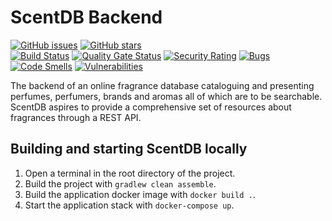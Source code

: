 # ScentDB Backend
[![GitHub issues](https://img.shields.io/github/issues/remus-selea/scentdb)](https://github.com/remus-selea/scentdb/issues)
[![GitHub stars](https://img.shields.io/github/stars/remus-selea/scentdb)](https://github.com/remus-selea/scentdb/stargazers)  
[![Build Status](https://travis-ci.com/remus-selea/scentdb.svg?branch=master)](https://travis-ci.com/remus-selea/scentdb)
[![Quality Gate Status](https://sonarcloud.io/api/project_badges/measure?project=com.github.remus-selea%3Ascentdb&metric=alert_status)](https://sonarcloud.io/dashboard?id=com.github.remus-selea%3Ascentdb)
[![Security Rating](https://sonarcloud.io/api/project_badges/measure?project=com.github.remus-selea%3Ascentdb&metric=security_rating)](https://sonarcloud.io/dashboard?id=com.github.remus-selea%3Ascentdb)
[![Bugs](https://sonarcloud.io/api/project_badges/measure?project=com.github.remus-selea%3Ascentdb&metric=bugs)](https://sonarcloud.io/dashboard?id=com.github.remus-selea%3Ascentdb)
[![Code Smells](https://sonarcloud.io/api/project_badges/measure?project=com.github.remus-selea%3Ascentdb&metric=code_smells)](https://sonarcloud.io/dashboard?id=com.github.remus-selea%3Ascentdb)
[![Vulnerabilities](https://sonarcloud.io/api/project_badges/measure?project=com.github.remus-selea%3Ascentdb&metric=vulnerabilities)](https://sonarcloud.io/dashboard?id=com.github.remus-selea%3Ascentdb)

The backend of an online fragrance database cataloguing and presenting perfumes, perfumers, brands and aromas all of which are to be searchable.
ScentDB aspires to provide a comprehensive set of resources about fragrances through a REST API.

## Building and starting ScentDB locally

1. Open a terminal in the root directory of the project.
2. Build the project with `gradlew clean assemble`.
3. Build the application docker image with `docker build .`.
4. Start the application stack with `docker-compose up`.
